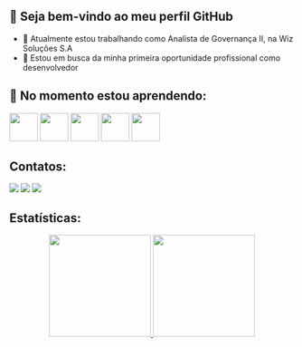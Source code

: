 ## 👋 Seja bem-vindo ao meu perfil GitHub

- 🔭 Atualmente estou trabalhando como Analista de Governança II, na Wiz Soluções S.A
- 💪 Estou em busca da minha primeira oportunidade profissional como desenvolvedor

## 🌱 No momento estou aprendendo:

<img src="https://cdn.jsdelivr.net/gh/devicons/devicon/icons/csharp/csharp-original.svg" width="50" height="50"/> <img src="https://cdn.jsdelivr.net/gh/devicons/devicon/icons/javascript/javascript-original.svg" width="50" height="50"/> <img src="https://cdn.jsdelivr.net/gh/devicons/devicon/icons/typescript/typescript-original.svg" width="50" height="50"/> <img src="https://cdn.jsdelivr.net/gh/devicons/devicon/icons/angularjs/angularjs-plain.svg" width="50" height="50"/> <img src="https://cdn.jsdelivr.net/gh/devicons/devicon/icons/bootstrap/bootstrap-original.svg" width="50" height="50"/> 

## Contatos:

<div>
<a href="https://www.linkedin.com/in/davikennedy" target="_blank"><img src="https://img.shields.io/badge/-LinkedIn-%230077B5?style=for-the-badge&logo=linkedin&logoColor=white" target="_blank"></a> 
<a href="https://twitter.com/davi_kennedy" target="_blank"><img src="https://img.shields.io/badge/Twitter-1DA1F2?style=for-the-badge&logo=twitter&logoColor=white" target="_blank"></a>
<a href="https://instagram.com/davi_kennedy" target="_blank"><img src="https://img.shields.io/badge/-Instagram-%23E4405F?style=for-the-badge&logo=instagram&logoColor=white" target="_blank"></a>
</div>

## Estatísticas:

<div align="center">
<a href="https://github.com/davikennedy">
<img height="180em" src="https://github-readme-stats.vercel.app/api/top-langs/?username=davikennedy&layout=compact&langs_count=7&theme=dark"/>
<img height="180em" src="https://github-readme-stats.vercel.app/api?username=davikennedy&show_icons=true&theme=dark&include_all_commits=true&count_private=true"/>
</div>
